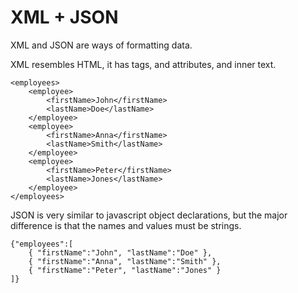 
# XML + JSON

XML and JSON are ways of formatting data.

XML resembles HTML, it has tags, and attributes, and inner text.

```
<employees>
    <employee>
        <firstName>John</firstName>
        <lastName>Doe</lastName>
    </employee>
    <employee>
        <firstName>Anna</firstName>
        <lastName>Smith</lastName>
    </employee>
    <employee>
        <firstName>Peter</firstName>
        <lastName>Jones</lastName>
    </employee>
</employees>
```

JSON is very similar to javascript object declarations, but the major difference is that the names and values must be strings.

```
{"employees":[
    { "firstName":"John", "lastName":"Doe" },
    { "firstName":"Anna", "lastName":"Smith" },
    { "firstName":"Peter", "lastName":"Jones" }
]}
```
